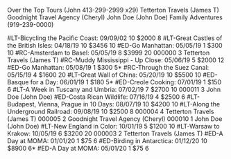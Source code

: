 Over the Top Tours (John 413-299-2999 x29)
Tetterton Travels (James T)
Goodnight Travel Agency (Cheryl)
John Doe (John Doe)
Family Adventures (919-239-0000)

#LT-Bicycling the Pacific Coast:  09/09/02  10   $2000  8
#LT-Great Castles of the British Isles:  04/18/19  10   $3456  10
#ED-Go Manhattan:  05/05/19  1   $300  10
#RC-Amsterdam to Basel:  05/05/19  8   $3999  20
000000   3 Tetterton Travels (James T)
#RC-Muddy Mississippi - Up Close:  05/06/19  5   $2000  12
#ED-Go Manhattan:  05/08/19  1   $300  5*
#RC-Through the Suez Canal:  05/15/19  4   $1600  20
#LT-Great Wall of China:  05/20/19  10   $5500  10
#ED-Basque for a Day:  06/01/19  1   $180  5*
#ED-Creole Cooking:  07/01/19  1   $150  6
#LT-A Week in Tuscany and Umbria:  07/02/19  7   $2700  10
000011   3 John Doe (John Doe)
#ED-Costa Rican Wildlife:  07/16/19  4   $2500  6
#LT-Budapest, Vienna, Prague in 10 Days:  08/07/19  10   $4200  10
#LT-Along the Underground Railroad:  09/08/19  10   $2500  8
000004   4 Tetterton Travels (James T)
000005   2 Goodnight Travel Agency (Cheryl)
000010   1 John Doe (John Doe)
#LT-New England in Color:  10/01/19  5   $1200  10
#LT-Warsaw to Krakow:  10/05/19  6   $3200  20
000003   2 Tetterton Travels (James T)
#ED-A Day at MOMA:  01/01/20  1   $75  6
#ED-Birding in Antarctica:  01/12/20  10   $8900  6*
#ED-A Day at MOMA:  05/01/20  1   $75  6
